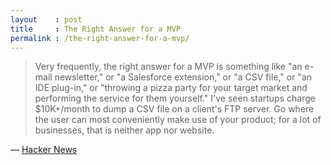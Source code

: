 ```yaml
---
layout    : post
title     : The Right Answer for a MVP
permalink : /the-right-answer-for-a-mvp/
---
```


> Very frequently, the right answer for a MVP is something like "an e-mail
> newsletter," or "a Salesforce extension," or "a CSV file," or "an IDE plug-in," or
> "throwing a pizza party for your target market and performing the service for
> them yourself." I've seen startups charge $10K+/month to dump a CSV file on a
> client's FTP server. Go where the user can most conveniently make use of your
> product; for a lot of businesses, that is neither app nor website.

&mdash; [Hacker News](https://news.ycombinator.com/item?id=18826554)
